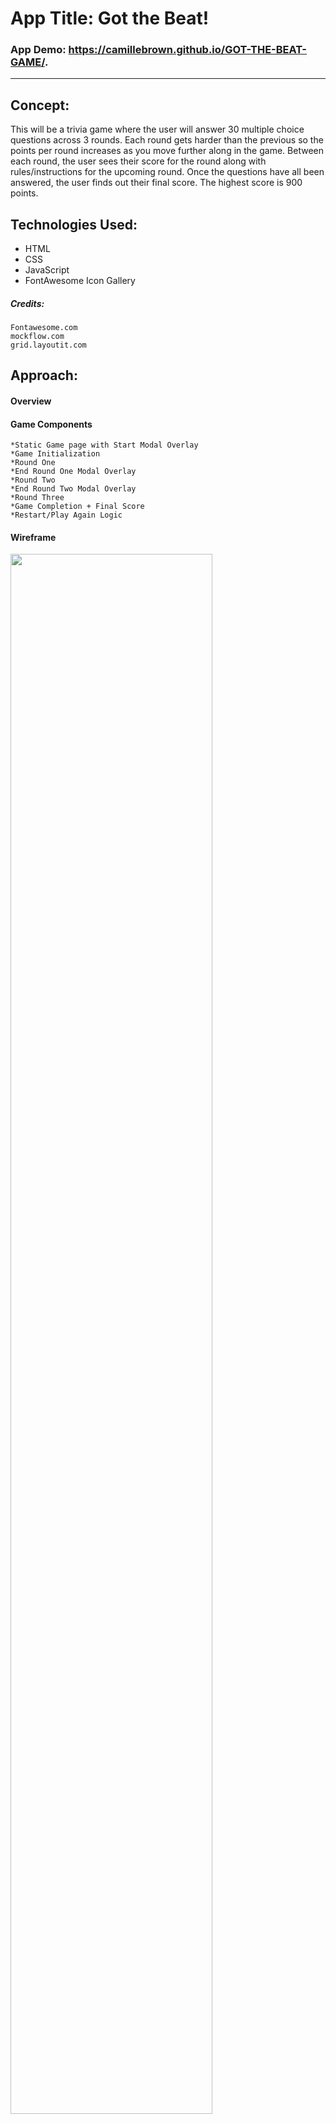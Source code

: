 # App Title: Got the Beat!

### App Demo: https://camillebrown.github.io/GOT-THE-BEAT-GAME/.

---

## Concept:

This will be a trivia game where the user will answer 30 multiple choice questions across 3 rounds. Each round gets harder than the previous so the points per round increases as you move further along in the game. Between each round, the user sees their score for the round along with rules/instructions for the upcoming round. Once the questions have all been answered, the user finds out their final score. The highest score is 900 points.

## Technologies Used:

* HTML
* CSS
* JavaScript
* FontAwesome Icon Gallery

##### Credits:

    Fontawesome.com
    mockflow.com
    grid.layoutit.com

## Approach:

#### Overview

#### Game Components
	*Static Game page with Start Modal Overlay
	*Game Initialization
	*Round One
    *End Round One Modal Overlay
	*Round Two
    *End Round Two Modal Overlay
    *Round Three
	*Game Completion + Final Score
	*Restart/Play Again Logic

#### Wireframe

<img src="https://res.cloudinary.com/davhuurp0/image/upload/v1601737000/Screen_Shot_2020-10-03_at_7.53.35_AM_fwbuxa.png" width="80%" >

Color Pallet:

```
    #f7f7f7
    #3cdaca
    #2E86C1
    #3fcece
    #000000
    #ffffff
```

#### User stories

1. Start the game with a message displaying the game instructions
    * Begin Round 1 with score at 0
    * Randomly populate question from an array
    * Display question player is on
2. Game Play
    * Shuffle through questions for each round
    * Correct answer populates, correct answer div overlay
    * Incorrect answer populates, incorrect answer div overlay
    * Increment score according to each round's rules
    * Display/update player's current score after each turn & round
3. Game Completion
    * Display overlay with end game message and final score
    * Create option to play the game again

#### Development Plan

I started with the Wireframe & CSS Framework so I could visualize the game and stabilize positioning of html components for each JS manipulation. From there, I began using JS DOM Manipulation to create an array of questions for round one and build out the functionality for answering questions both correctly and incorrectly. Once this was created with a working prototype, I duplicated this process for rounds 2 and 3 with changes to scoring and question group. Finally I updated the CSS to be presentable and create a clear theme.

Project Begin Date: Tuesday, Sept 22

Day | Deliverable
-----------------|----------------------------------------
Day 1: Tuesday   | Game Idea, Wireframe, Plan Outline
Day 2: Wednesday | CSS Grid Framework, HTML Framework, Introductory CSS
Day 3: Friday    | JS Coding Round 1, Working Prototype, Editing, Testing
Day 4: Tuesday   | JS Coding Round 2, Working Prototype, Editing, Testing
Day 5: Wednesday | JS Coding Round 3, Working Prototype, Editing, Testing
Day 6: Friday    | Game Completed, CSS Finalized, ReadMe File Completed
Day 7: Saturday  | Presentation

#### MVP

* MVP One: Basic HTML/CSS Framework
* MVP Two: Round One Logic Working
    * Correct and incorrect answer populates in the DOM
* MVP Three: Round One Score Keeping Working
* MVP Four: End Game Logic Working

#### Stretch Goals

* Stretch Goals One: Modals created for answer results and round transition headlines
* Stretch Goals Two: Round 2 & 3 Logic Working
* Stretch Goals Three: Upgraded CSS
* Stretch Goals Four: Add in a countdown timer (not completed)

## Challenges:

I had issues implementing the logic to navigate between rounds of the game and to adjust the group of questions for each round. To fix, I wrote out the user story again for this process and pseudocoded the user story. Then I broke down the conditionals before coding within the conditionals in order to understand the basic logic. I also explained the process to a friend to ensure it made sense to a user before jumping into the code. This made the process to be faster and easier to code.

### App Demo: https://camillebrown.github.io/GOT-THE-BEAT-GAME/.